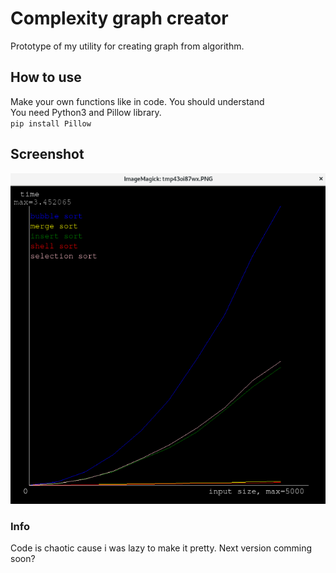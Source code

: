 # Complexity graph creator
Prototype of my utility for creating graph from algorithm.

## How to use
Make your own functions like in code. You should understand <br>
You need Python3 and Pillow library. <br>
`pip install Pillow`

## Screenshot
![Screenshot](screenshot.png)

### Info
Code is chaotic cause i was lazy to make it pretty.
Next version comming soon?
